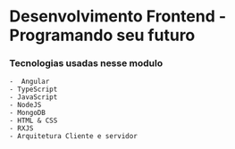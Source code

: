 # Desenvolvimento Frontend - Programando seu futuro

### Tecnologias usadas nesse modulo
    -  Angular
    - TypeScript
    - JavaScript
    - NodeJS
    - MongoDB
    - HTML & CSS
    - RXJS
    - Arquitetura Cliente e servidor